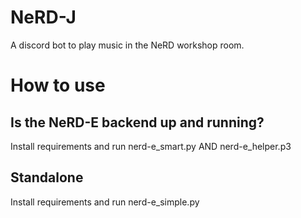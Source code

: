 # NeRD-J

A discord bot to play music in the NeRD workshop room.

# How to use

## Is the NeRD-E backend up and running?
Install requirements and run nerd-e_smart.py AND nerd-e_helper.p3 

## Standalone
Install requirements and run nerd-e_simple.py
